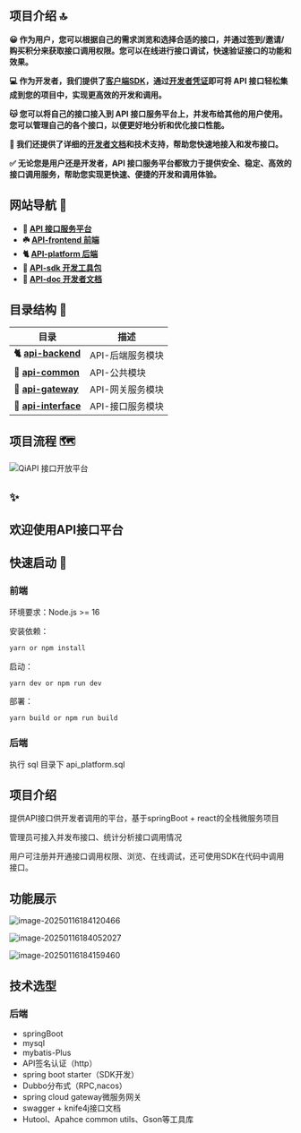 
## 项目介绍 🔝️

**😀 作为用户，您可以根据自己的需求浏览和选择合适的接口，并通过签到/邀请/购买积分来获取接口调用权限。您可以在线进行接口调试，快速验证接口的功能和效果。** 

**💻 作为开发者，我们提供了[客户端SDK](https://github.com/731016/api-platform-sdk)，通过[开发者凭证](todo)即可将 API 接口轻松集成到您的项目中，实现更高效的开发和调用。** 

**😽 您可以将自己的接口接入到 API 接口服务平台上，并发布给其他的用户使用。您可以管理自己的各个接口，以便更好地分析和优化接口性能。** 

**👏 我们还提供了详细的[开发者文档](todo)和技术支持，帮助您快速地接入和发布接口。**

**✅ 无论您是用户还是开发者，API 接口服务平台都致力于提供安全、稳定、高效的接口调用服务，帮助您实现更快速、便捷的开发和调用体验。**

## 网站导航 🧭

- **🔗 [API 接口服务平台](xxx)**
- **☘️ [API-frontend 前端](xxx)**
- **🐈 [API-platform 后端 ](xxx)**
- **🌈 [API-sdk 开发工具包](https://github.com/731016/api-platform-sdk)** 
-  **📖 [API-doc 开发者文档 ](xxx)**


## 目录结构 📑


| 目录                                                     | 描述               |
|--------------------------------------------------------| ------------------ |
| **🐈 [api-backend](./api-backend)**         | API-后端服务模块 |
| **🚌 [api-common](./api-common)**             | API-公共模块 |
| **🚀 [api-gateway](./api-gateway)**         | API-网关服务模块 |
| **🔗 [api-interface](./api-interface)**          | API-接口服务模块 |

## 项目流程 🗺️

![QiAPI 接口开放平台](https://img.qimuu.icu/typory/QiAPI%2520%25E6%258E%25A5%25E5%258F%25A3%25E5%25BC%2580%25E6%2594%25BE%25E5%25B9%25B3%25E5%258F%25B0.png)

## 

## ✨

## 欢迎使用API接口平台



## 快速启动 🚀

### 前端

环境要求：Node.js >= 16

安装依赖：

```bash
yarn or npm install
```

启动：

```bash
yarn dev or npm run dev
```

部署：

```bash
yarn build or npm run build
```

### 后端

执行 sql 目录下 api_platform.sql



## 项目介绍

提供API接口供开发者调用的平台，基于springBoot + react的全栈微服务项目

管理员可接入并发布接口、统计分析接口调用情况

用户可注册并开通接口调用权限、浏览、在线调试，还可使用SDK在代码中调用接口。



## 功能展示 

![image-20250116184120466](https://note-1259190304.cos.ap-chengdu.myqcloud.com/noteimage-20250116184120466.png)



![image-20250116184052027](https://note-1259190304.cos.ap-chengdu.myqcloud.com/noteimage-20250116184052027.png)

![image-20250116184159460](https://note-1259190304.cos.ap-chengdu.myqcloud.com/noteimage-20250116184159460.png)

## 技术选型

### 后端

+ springBoot
+ mysql
+ mybatis-Plus
+ API签名认证（http）
+ spring boot starter（SDK开发）
+ Dubbo分布式（RPC,nacos）
+ spring cloud gateway微服务网关
+ swagger + knife4j接口文档
+ Hutool、Apahce common utils、Gson等工具库